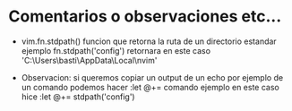 # Comentarios o observaciones etc...

- vim.fn.stdpath() funcion que retorna la ruta de un directorio estandar
 ejemplo fn.stdpath('config') retornara en este caso 
 'C:\Users\basti\AppData\Local\nvim'

- Observacion: si queremos copiar un output de un echo por ejemplo de un comando
 podemos hacer :let @+= comando
 ejemplo en este caso hice :let @+= stdpath('config')





